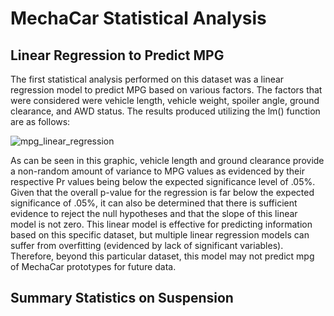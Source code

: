 # MechaCar Statistical Analysis

## Linear Regression to Predict MPG
The first statistical analysis performed on this dataset was a linear regression model to predict MPG based on various factors.  The factors that were considered were vehicle length, vehicle weight, spoiler angle, ground clearance, and AWD status.  The results produced utilizing the lm() function are as follows:

![mpg_linear_regression](https://user-images.githubusercontent.com/85641017/135906621-2b820e56-b842-4d58-bcf1-f581ccfa428e.png)

As can be seen in this graphic, vehicle length and ground clearance provide a non-random amount of variance to MPG values as evidenced by their respective Pr values being below the expected significance level of .05%.  Given that the overall p-value for the regression is far below the expected significance of .05%, it can also be determined that there is sufficient evidence to reject the null hypotheses and that the slope of this linear model is not zero. This linear model is effective for predicting information based on this specific dataset, but multiple linear regression models can suffer from overfitting (evidenced by lack of significant variables).  Therefore, beyond this particular dataset, this model may not predict mpg of MechaCar prototypes for future data.

## Summary Statistics on Suspension

